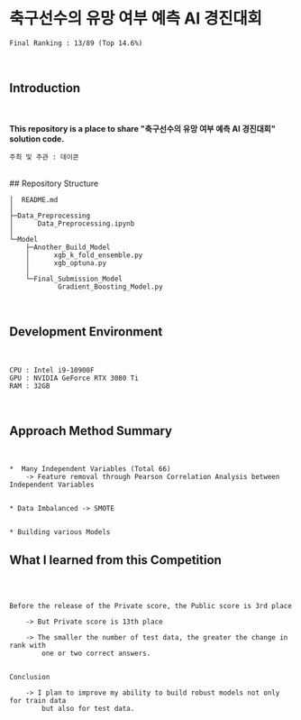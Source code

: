 # 축구선수의 유망 여부 예측 AI 경진대회

```
Final Ranking : 13/89 (Top 14.6%)
```
</br>

## Introduction
</br>

__This repository is a place to share "축구선수의 유망 여부 예측 AI 경진대회" solution code.__
</br>

```
주최 및 주관 : 데이콘
```

<br>
## Repository Structure

```
│  README.md
│  
├─Data_Preprocessing
│      Data_Preprocessing.ipynb
│      
└─Model
    ├─Another_Build_Model
    │      xgb_k_fold_ensemble.py
    │      xgb_optuna.py
    │      
    └─Final_Submission_Model
            Gradient_Boosting_Model.py
```
<br>

## Development Environment
</br>

```
CPU : Intel i9-10900F
GPU : NVIDIA GeForce RTX 3080 Ti
RAM : 32GB
```
</br>

## Approach Method Summary
</br>

```
*  Many Independent Variables (Total 66) 
    -> Feature removal through Pearson Correlation Analysis between Independent Variables


* Data Imbalanced -> SMOTE


* Building various Models 
```

## What I learned from this Competition
</br>

```

Before the release of the Private score, the Public score is 3rd place
    
    -> But Private score is 13th place
    
    -> The smaller the number of test data, the greater the change in rank with 
        one or two correct answers.
    

Conclusion

    -> I plan to improve my ability to build robust models not only for train data
        but also for test data.
    
```
